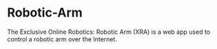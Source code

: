 Robotic-Arm
===========

The Exclusive Online Robotics: Robotic Arm (XRA) is a web app used to control a robotic arm over the Internet.
